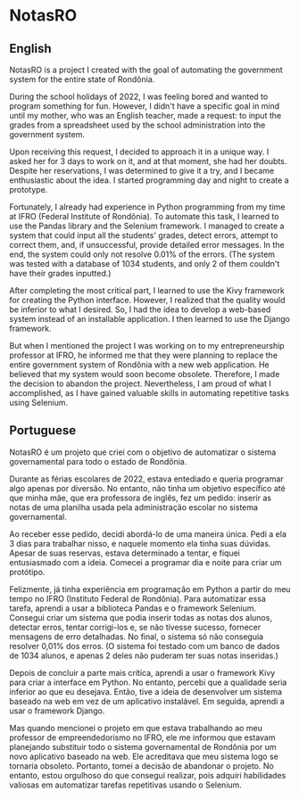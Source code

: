# NotasRO
## English
NotasRO is a project I created with the goal of automating the government system for the entire state of Rondônia.

During the school holidays of 2022, I was feeling bored and wanted to program something for fun. However, I didn't have a specific goal in mind until my mother, who was an English teacher, made a request: to input the grades from a spreadsheet used by the school administration into the government system.

Upon receiving this request, I decided to approach it in a unique way. I asked her for 3 days to work on it, and at that moment, she had her doubts. Despite her reservations, I was determined to give it a try, and I became enthusiastic about the idea. I started programming day and night to create a prototype.

Fortunately, I already had experience in Python programming from my time at IFRO (Federal Institute of Rondônia). To automate this task, I learned to use the Pandas library and the Selenium framework. I managed to create a system that could input all the students' grades, detect errors, attempt to correct them, and, if unsuccessful, provide detailed error messages. In the end, the system could only not resolve 0.01% of the errors. (The system was tested with a database of 1034 students, and only 2 of them couldn't have their grades inputted.)

After completing the most critical part, I learned to use the Kivy framework for creating the Python interface. However, I realized that the quality would be inferior to what I desired. So, I had the idea to develop a web-based system instead of an installable application. I then learned to use the Django framework.

But when I mentioned the project I was working on to my entrepreneurship professor at IFRO, he informed me that they were planning to replace the entire government system of Rondônia with a new web application. He believed that my system would soon become obsolete. Therefore, I made the decision to abandon the project. Nevertheless, I am proud of what I accomplished, as I have gained valuable skills in automating repetitive tasks using Selenium.

## Portuguese

NotasRO é um projeto que criei com o objetivo de automatizar o sistema governamental para todo o estado de Rondônia.

Durante as férias escolares de 2022, estava entediado e queria programar algo apenas por diversão. No entanto, não tinha um objetivo específico até que minha mãe, que era professora de inglês, fez um pedido: inserir as notas de uma planilha usada pela administração escolar no sistema governamental.

Ao receber esse pedido, decidi abordá-lo de uma maneira única. Pedi a ela 3 dias para trabalhar nisso, e naquele momento ela tinha suas dúvidas. Apesar de suas reservas, estava determinado a tentar, e fiquei entusiasmado com a ideia. Comecei a programar dia e noite para criar um protótipo.

Felizmente, já tinha experiência em programação em Python a partir do meu tempo no IFRO (Instituto Federal de Rondônia). Para automatizar essa tarefa, aprendi a usar a biblioteca Pandas e o framework Selenium. Consegui criar um sistema que podia inserir todas as notas dos alunos, detectar erros, tentar corrigi-los e, se não tivesse sucesso, fornecer mensagens de erro detalhadas. No final, o sistema só não conseguia resolver 0,01% dos erros. (O sistema foi testado com um banco de dados de 1034 alunos, e apenas 2 deles não puderam ter suas notas inseridas.)

Depois de concluir a parte mais crítica, aprendi a usar o framework Kivy para criar a interface em Python. No entanto, percebi que a qualidade seria inferior ao que eu desejava. Então, tive a ideia de desenvolver um sistema baseado na web em vez de um aplicativo instalável. Em seguida, aprendi a usar o framework Django.

Mas quando mencionei o projeto em que estava trabalhando ao meu professor de empreendedorismo no IFRO, ele me informou que estavam planejando substituir todo o sistema governamental de Rondônia por um novo aplicativo baseado na web. Ele acreditava que meu sistema logo se tornaria obsoleto. Portanto, tomei a decisão de abandonar o projeto. No entanto, estou orgulhoso do que consegui realizar, pois adquiri habilidades valiosas em automatizar tarefas repetitivas usando o Selenium.
